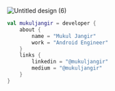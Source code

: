 ![Untitled design (6)](https://github.com/user-attachments/assets/81bd9d56-20a4-44db-8378-74e3c5bebbfa)


```kotlin
val mukuljangir = developer {
    about {
        name = "Mukul Jangir"
        work = "Android Engineer"
    }
    links {
        linkedin = "@mukuljangir"
        medium = "@mukuljangir"
    }
}
```








